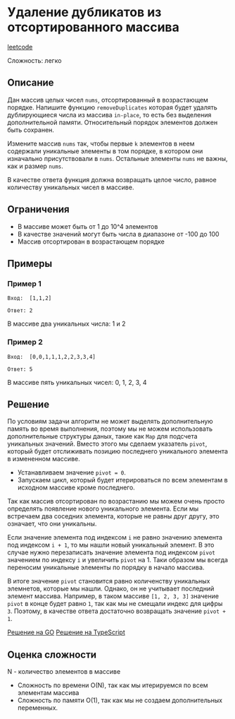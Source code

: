 # Удаление дубликатов из отсортированного массива
[leetcode](https://leetcode.com/problems/remove-duplicates-from-sorted-array/description/)

Сложность: легко

## Описание

Дан массив целых чисел `nums`, отсортированный в возрастающем порядке.
Напишите функцию `removeDuplicates` которая будет удалять дублирующиеся числа из массива `in-place`, то есть без выделения дополнительной памяти.
Относительный порядок элементов должен быть сохранен.

Измените массив `nums` так, чтобы первые `k` элементов в неем содержали уникальные элементы в том порядке, в котором они изначально присутствовали в `nums`.
Остальные элементы `nums` не важны, как и размер `nums`.

В качестве ответа функция должна возвращать целое число, равное количеству уникальных чисел в массиве.

## Ограничения

- В массиве может быть от 1 до 10^4 элементов
- В качестве значений могут быть числа в диапазоне от -100 до 100
- Массив отсортирован в возрастающем порядке

## Примеры

### Пример 1

```
Вход:  [1,1,2]
```
```
Ответ: 2
```
В массиве два уникальных числа: 1 и 2


### Пример 2

```
Вход:  [0,0,1,1,1,2,2,3,3,4]
```
```
Ответ: 5
```
В массиве пять уникальных чисел: 0, 1, 2, 3, 4


## Решение

По условиям задачи алгоритм не может выделять дополнительную память во время выполнения, поэтому мы не можем использовать дополнительные структуры даных, такие как `Маp` для подсчета уникальных значений.
Вместо этого мы сделаем указатель `pivot`, который будет отслиживать позицию последнего уникального элемента в измененном массиве.

- Устанавливаем значение `pivot = 0`.
- Запускаем цикл, который будет итерироваться по всем элементам в исходном массиве кроме последнего.

Так как массив отсортирован по возрастанию мы можем очень просто определять появление нового уникального элемента.
Если мы встречаем два соседних элемента, которые не равны друг другу, это означает, что они уникальны.

Если значение элемента под индексом `i` не равно значению элемента под индексом `i + 1`, то мы нашли новый уникальный элемент.
В это случае нужно перезаписать значение элемента под индексом `pivot` значением по индексу `i` и увеличить `pivot` на 1.
Таки образом мы всегда переносим уникальные элементы по порядку в начало массива.

В итоге значение `pivot` становится равно количенству уникальных элемнетов, которые мы нашли.
Однако, он не учитывает последний элемент массива.
Например, в таком массиве `[1, 2, 3, 3]` значение `pivot` в конце будет равно `1`, так как мы не смещали индекс для цифры `3`.
Поэтому, в качестве ответа достаточно возвращать значение `pivot + 1`.

[Решение на GO](./go/solution.go)
[Решение на TypeScript](./ts/solution.ts)

## Оценка сложности

N - количество элементов в массиве

- Сложность по времени O(N), так как мы итерируемся по всем элементам массива
- Сложность по памяти O(1), так как мы не создаем дополнительных переменных.

